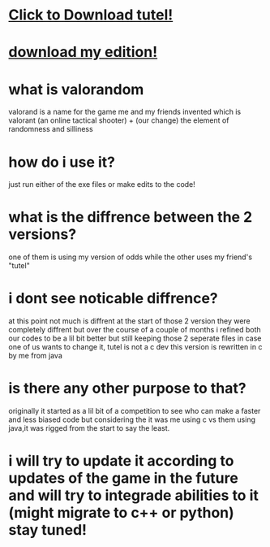 # <a href="https://github.com/Dazdov/valorandom/blob/f3e2d91f02fc97855726e10e876301651ec59e8c/valo_random.exe" download>Click to Download tutel!</a>




# [download my edition!](https://github.com/Dazdov/valorandom/blob/f3e2d91f02fc97855726e10e876301651ec59e8c/valo_random.exe)

# what is valorandom


valorand is a name for the game me and my friends invented which is valorant (an online tactical shooter) + (our change) the element of randomness and silliness


# how do i use it?

just run either of the exe files or make edits to the code!


# what is the diffrence between the 2 versions?

one of them is using my version of odds while the other uses my friend's "tutel"


# i dont see noticable diffrence?


at this point not much is diffrent at the start of those 2 version they were completely diffrent but over the course of a couple of months i refined both our codes to be a lil bit better but still keeping those 2 seperate files in case one of us wants to change it, tutel is not a c dev this version is rewritten in c by me from java


# is there any other purpose to that?

originally it started as a lil bit of a competition to see who can make a faster and less biased code but considering the it was me using c vs them using java,it was rigged from the start to say the least.


# i will try to update it according to updates of the game in the future and will try to integrade abilities to it (might migrate to c++ or python) stay tuned!
